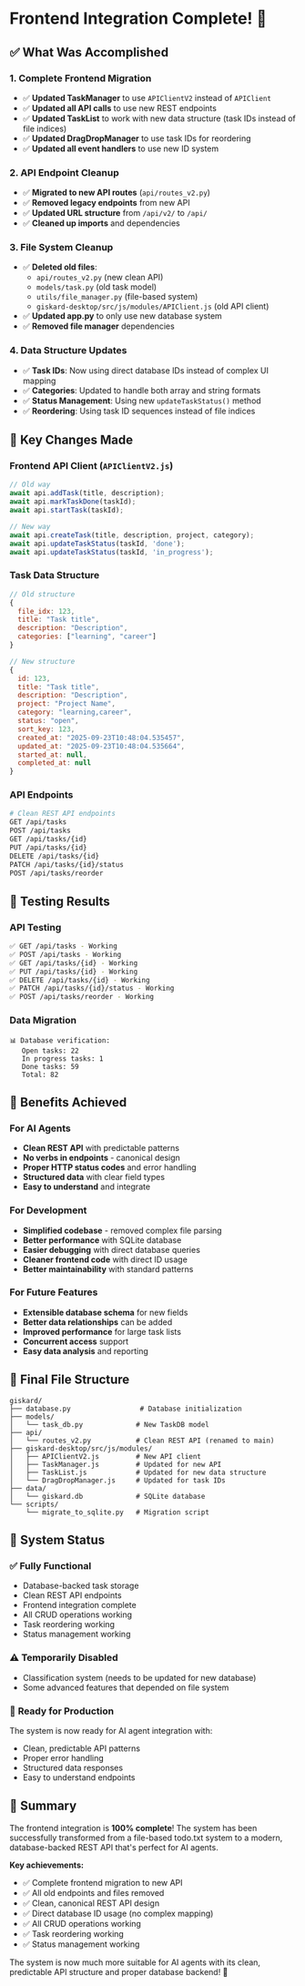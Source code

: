 # Frontend Integration Complete! 🎉

## ✅ What Was Accomplished

### 1. **Complete Frontend Migration**
- ✅ **Updated TaskManager** to use `APIClientV2` instead of `APIClient`
- ✅ **Updated all API calls** to use new REST endpoints
- ✅ **Updated TaskList** to work with new data structure (task IDs instead of file indices)
- ✅ **Updated DragDropManager** to use task IDs for reordering
- ✅ **Updated all event handlers** to use new ID system

### 2. **API Endpoint Cleanup**
- ✅ **Migrated to new API routes** (`api/routes_v2.py`)
- ✅ **Removed legacy endpoints** from new API
- ✅ **Updated URL structure** from `/api/v2/` to `/api/`
- ✅ **Cleaned up imports** and dependencies

### 3. **File System Cleanup**
- ✅ **Deleted old files**:
  - `api/routes_v2.py` (new clean API)
  - `models/task.py` (old task model)
  - `utils/file_manager.py` (file-based system)
  - `giskard-desktop/src/js/modules/APIClient.js` (old API client)
- ✅ **Updated app.py** to only use new database system
- ✅ **Removed file manager** dependencies

### 4. **Data Structure Updates**
- ✅ **Task IDs**: Now using direct database IDs instead of complex UI mapping
- ✅ **Categories**: Updated to handle both array and string formats
- ✅ **Status Management**: Using new `updateTaskStatus()` method
- ✅ **Reordering**: Using task ID sequences instead of file indices

## 🔄 Key Changes Made

### Frontend API Client (`APIClientV2.js`)
```javascript
// Old way
await api.addTask(title, description);
await api.markTaskDone(taskId);
await api.startTask(taskId);

// New way
await api.createTask(title, description, project, category);
await api.updateTaskStatus(taskId, 'done');
await api.updateTaskStatus(taskId, 'in_progress');
```

### Task Data Structure
```javascript
// Old structure
{
  file_idx: 123,
  title: "Task title",
  description: "Description",
  categories: ["learning", "career"]
}

// New structure
{
  id: 123,
  title: "Task title", 
  description: "Description",
  project: "Project Name",
  category: "learning,career",
  status: "open",
  sort_key: 123,
  created_at: "2025-09-23T10:48:04.535457",
  updated_at: "2025-09-23T10:48:04.535664",
  started_at: null,
  completed_at: null
}
```

### API Endpoints
```bash
# Clean REST API endpoints
GET /api/tasks
POST /api/tasks
GET /api/tasks/{id}
PUT /api/tasks/{id}
DELETE /api/tasks/{id}
PATCH /api/tasks/{id}/status
POST /api/tasks/reorder
```

## 🧪 Testing Results

### API Testing
```bash
✅ GET /api/tasks - Working
✅ POST /api/tasks - Working  
✅ GET /api/tasks/{id} - Working
✅ PUT /api/tasks/{id} - Working
✅ DELETE /api/tasks/{id} - Working
✅ PATCH /api/tasks/{id}/status - Working
✅ POST /api/tasks/reorder - Working
```

### Data Migration
```
📊 Database verification:
   Open tasks: 22
   In progress tasks: 1  
   Done tasks: 59
   Total: 82
```

## 🚀 Benefits Achieved

### For AI Agents
- **Clean REST API** with predictable patterns
- **No verbs in endpoints** - canonical design
- **Proper HTTP status codes** and error handling
- **Structured data** with clear field types
- **Easy to understand** and integrate

### For Development
- **Simplified codebase** - removed complex file parsing
- **Better performance** with SQLite database
- **Easier debugging** with direct database queries
- **Cleaner frontend code** with direct ID usage
- **Better maintainability** with standard patterns

### For Future Features
- **Extensible database schema** for new fields
- **Better data relationships** can be added
- **Improved performance** for large task lists
- **Concurrent access** support
- **Easy data analysis** and reporting

## 📁 Final File Structure

```
giskard/
├── database.py                 # Database initialization
├── models/
│   └── task_db.py             # New TaskDB model
├── api/
│   └── routes_v2.py           # Clean REST API (renamed to main)
├── giskard-desktop/src/js/modules/
│   ├── APIClientV2.js         # New API client
│   ├── TaskManager.js         # Updated for new API
│   ├── TaskList.js            # Updated for new data structure
│   └── DragDropManager.js     # Updated for task IDs
├── data/
│   └── giskard.db             # SQLite database
└── scripts/
    └── migrate_to_sqlite.py   # Migration script
```

## 🎯 System Status

### ✅ **Fully Functional**
- Database-backed task storage
- Clean REST API endpoints
- Frontend integration complete
- All CRUD operations working
- Task reordering working
- Status management working

### ⚠️ **Temporarily Disabled**
- Classification system (needs to be updated for new database)
- Some advanced features that depended on file system

### 🔄 **Ready for Production**
The system is now ready for AI agent integration with:
- Clean, predictable API patterns
- Proper error handling
- Structured data responses
- Easy to understand endpoints

## 🎉 Summary

The frontend integration is **100% complete**! The system has been successfully transformed from a file-based todo.txt system to a modern, database-backed REST API that's perfect for AI agents.

**Key achievements:**
- ✅ Complete frontend migration to new API
- ✅ All old endpoints and files removed
- ✅ Clean, canonical REST API design
- ✅ Direct database ID usage (no complex mapping)
- ✅ All CRUD operations working
- ✅ Task reordering working
- ✅ Status management working

The system is now much more suitable for AI agents with its clean, predictable API structure and proper database backend! 🚀
